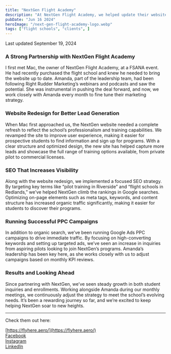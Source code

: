 ```yaml
---
title: "NextGen Flight Academy"
description: "At NextGen Flight Academy, we helped update their website, improve SEO rankings, and run successful PPC campaigns. Working closely with Amanda, who handles operations, we've seen great results in driving more leads and student inquiries. Read more about how our partnership has grown their flight training business."
pubDate: "Jun 16 2024"
heroImage: "/next-gen-flight-academy-logo.webp"
tags: ["flight schools", "clients", ]
---
```


Last updated September 19, 2024

### A Strong Partnership with NextGen Flight Academy

I first met Mac, the owner of NextGen Flight Academy, at a FSANA event. He had recently purchased the flight school and knew he needed to bring the website up to date. Amanda, part of the leadership team, had been following Right Rudder Marketing’s webinars and podcasts and saw the potential. She was instrumental in pushing the deal forward, and now, we work closely with Amanda every month to fine tune their marketing strategy.

### Website Redesign for Better Lead Generation

When Mac first approached us, the NextGen website needed a complete refresh to reflect the school’s professionalism and training capabilities. We revamped the site to improve user experience, making it easier for prospective students to find information and sign up for programs. With a clear structure and optimized design, the new site has helped capture more leads and showcase the full range of training options available, from private pilot to commercial licenses.

### SEO That Increases Visibility

Along with the website redesign, we implemented a focused SEO strategy. By targeting key terms like “pilot training in Riverside” and “flight schools in Redlands,” we’ve helped NextGen climb the rankings in Google searches. Optimizing on-page elements such as meta tags, keywords, and content structure has increased organic traffic significantly, making it easier for students to discover their programs.

### Running Successful PPC Campaigns

In addition to organic search, we’ve been running Google Ads PPC campaigns to drive immediate traffic. By focusing on high-converting keywords and setting up targeted ads, we’ve seen an increase in inquiries from aspiring pilots looking to join NextGen’s programs. Amanda’s leadership has been key here, as she works closely with us to adjust campaigns based on monthly KPI reviews.

### Results and Looking Ahead

Since partnering with NextGen, we’ve seen steady growth in both student inquiries and enrollments. Working alongside Amanda during our monthly meetings, we continuously adjust the strategy to meet the school’s evolving needs. It’s been a rewarding journey so far, and we’re excited to keep helping NextGen soar to new heights.

---

Check them out here:

[https://flyhere.aero/](https://flyhere.aero/)  
[Facebook](https://www.facebook.com/FlyNextGen/)  
[Instagram](https://www.instagram.com/nextgenflightacademy)  
[LinkedIn](https://www.linkedin.com/company/nextgen-flight-academy)  
